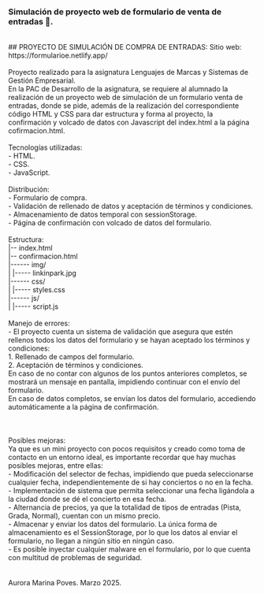 ### Simulación de proyecto web de formulario de venta de entradas 🎸.
<br>
## PROYECTO DE SIMULACIÓN DE COMPRA DE ENTRADAS:
Sitio web: https://formularioe.netlify.app/
<br>
<br>
Proyecto realizado para la asignatura Lenguajes de Marcas y Sistemas de Gestión Empresarial.
<br>
En la PAC de Desarrollo de la asignatura, se requiere al alumnado la realización de un proyecto web de simulación de un formulario venta de entradas, donde se pide, además de la realización del correspondiente código HTML y CSS para dar estructura y forma al proyecto, la confirmación y volcado de datos con Javascript del index.html a la página cofirmacion.html.
<br>
<br>
Tecnologías utilizadas: 
<br>
- HTML.
<br>
- CSS.
<br>
- JavaScript.
<br>
<br>
Distribución: 
<br>
- Formulario de compra.
<br>
- Validación de rellenado de datos y aceptación de términos y condiciones.
<br>
- Almacenamiento de datos temporal con sessionStorage.
<br>
- Página de confirmación con volcado de datos del formulario.
<br>
<br>
Estructura:
<br>
|-- index.html 
<br>
|-- confirmacion.html
<br>
|------ img/
<br>
|    |----- linkinpark.jpg
<br>
|------ css/
<br>
|    |----- styles.css
<br>
|------ js/
<br>
|    |----- script.js

<br>
<br>
Manejo de errores:
<br>
- El proyecto cuenta un sistema de validación que asegura que estén rellenos todos los datos del formulario y se hayan aceptado los términos y condiciones:
<br>
	1. Rellenado de campos del formulario.
<br>
	2. Aceptación de términos y condiciones.
<br>
En caso de no contar con algunos de los puntos anteriores completos, se mostrará un mensaje en pantalla, impidiendo continuar con el envío del formulario.
<br>
En caso de datos completos, se envían los datos del formulario, accediendo automáticamente a la página de confirmación.

<br>
<br>
<br>
<br>
Posibles mejoras: 
<br>
Ya que es un mini proyecto con pocos requisitos y creado como toma de contacto en un entorno ideal, es importante recordar que hay muchas posibles mejoras, entre ellas:

<br>
- Modificación del selector de fechas, impidiendo que pueda seleccionarse cualquier fecha, independientemente de si hay conciertos o no en la fecha.
<br>
- Implementación de sistema que permita seleccionar una fecha ligándola a la ciudad donde se dé el concierto en esa fecha.
<br>
- Alternancia de precios, ya que la totalidad de tipos de entradas (Pista, Grada, Normal), cuentan con un mismo precio.
<br>
- Almacenar y enviar los datos del formulario. La única forma de almacenamiento es el SessionStorage, por lo que los datos al enviar el formulario, no llegan a ningún sitio en ningún caso.
<br>
- Es posible inyectar cualquier malware en el formulario, por lo que cuenta con multitud de problemas de seguridad.

<br>
<br>
<br>
Aurora Marina Poves.  Marzo 2025.
